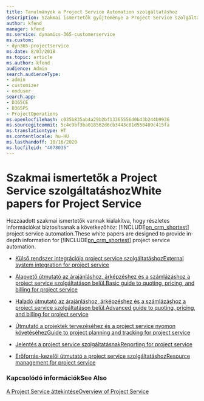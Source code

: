 ```yaml
---
title: Tanulmányok a Project Service Automation szolgáltatáshoz
description: Szakmai ismertetők gyűjteménye a Project Service szolgáltatáshoz
author: kfend
manager: kfend
ms.service: dynamics-365-customerservice
ms.custom:
- dyn365-projectservice
ms.date: 8/03/2018
ms.topic: article
ms.author: kfend
audience: Admin
search.audienceType:
- admin
- customizer
- enduser
search.app:
- D365CE
- D365PS
- ProjectOperations
ms.openlocfilehash: c035b835ab4a29b2bf13365556d0b43b244b9936
ms.sourcegitcommit: 5c4c9bf3ba018562d6cb3443c01d550489c415fa
ms.translationtype: HT
ms.contentlocale: hu-HU
ms.lasthandoff: 10/16/2020
ms.locfileid: "4078035"
---
```

# <a name="white-papers-for-project-service"></a><span data-ttu-id="431d4-103">Szakmai ismertetők a Project Service szolgáltatáshoz</span><span class="sxs-lookup"><span data-stu-id="431d4-103">White papers for Project Service</span></span>

<span data-ttu-id="431d4-104">Hozzáadott szakmai ismertetők vannak kialakítva, hogy részletes információkat biztosítsanak a következőhöz: [!INCLUDE[pn_crm_shortest](../includes/pn-crm-shortest.md)] project service automation.</span><span class="sxs-lookup"><span data-stu-id="431d4-104">These white papers are designed to provide in-depth information for [!INCLUDE[pn_crm_shortest](../includes/pn-crm-shortest.md)] project service automation.</span></span>

-   [<span data-ttu-id="431d4-105">Külső rendszer integrációja project service szolgáltatáshoz</span><span class="sxs-lookup"><span data-stu-id="431d4-105">External system integration for project service</span></span>](https://go.microsoft.com/fwlink/?LinkId=825445)

-   [<span data-ttu-id="431d4-106">Alapvető útmutató az árajánláshoz, árképzéshez és a számlázáshoz a project service szolgáltatáson belül.</span><span class="sxs-lookup"><span data-stu-id="431d4-106">Basic guide to quoting, pricing, and billing for project service</span></span>](https://go.microsoft.com/fwlink/?LinkId=825241)

-   [<span data-ttu-id="431d4-107">Haladó útmutató az árajánláshoz, árképzéshez és a számlázáshoz a project service szolgáltatáson belül.</span><span class="sxs-lookup"><span data-stu-id="431d4-107">Advanced guide to quoting, pricing, and billing for project service</span></span>](https://go.microsoft.com/fwlink/?LinkId=825242)

-   [<span data-ttu-id="431d4-108">Útmutató a projektek tervezéséhez és a project service nyomon követéséhez</span><span class="sxs-lookup"><span data-stu-id="431d4-108">Guide to project planning and tracking for project service</span></span>](https://go.microsoft.com/fwlink/?LinkId=825243)

-   [<span data-ttu-id="431d4-109">Jelentés a project service szolgáltatásnak</span><span class="sxs-lookup"><span data-stu-id="431d4-109">Reporting for project service</span></span>](https://go.microsoft.com/fwlink/?LinkId=825446)

-   [<span data-ttu-id="431d4-110">Erőforrás-kezelői útmutató a project service szolgáltatáshoz</span><span class="sxs-lookup"><span data-stu-id="431d4-110">Resource management for project service</span></span>](https://go.microsoft.com/fwlink/?LinkId=825244)

### <a name="see-also"></a><span data-ttu-id="431d4-111">Kapcsolódó információk</span><span class="sxs-lookup"><span data-stu-id="431d4-111">See Also</span></span>
 [<span data-ttu-id="431d4-112">A Project Service áttekintése</span><span class="sxs-lookup"><span data-stu-id="431d4-112">Overview of Project Service</span></span>](../psa/overview.md)
